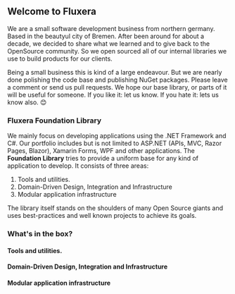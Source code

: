 ## Welcome to Fluxera

We are a small software development business from northern germany. Based in the beautyul city of Bremen. After been around for about a decade, we decided to share what we learned and to give back to the OpenSource community. So we open sourced all of our internal libraries we use to build products for our clients.

Being a small business this is kind of a large endeavour. But we are nearly done polishing the code base and publishing NuGet packages. Please leave a comment or send us pull requests. We hope our base library, or parts of it will be useful for someone. If you like it: let us know. If you hate it: lets us know also. 😊

### Fluxera Foundation Library

We mainly focus on developing applications using the .NET Framework and C#. Our portfolio includes but is not limited to ASP.NET (APIs, MVC, Razor Pages, Blazor), Xamarin Forms, WPF and other applications. The **Foundation Library** tries to provide a uniform base for any kind of application to develop. It consists of three areas:

1. Tools and utilities.
2. Domain-Driven Design, Integration and Infrastructure
3. Modular application infrastructure

The library itself stands on the shoulders of many Open Source giants and uses best-practices and well known projects to achieve its goals.

### What's in the box?

#### Tools and utilities.

#### Domain-Driven Design, Integration and Infrastructure

#### Modular application infrastructure

